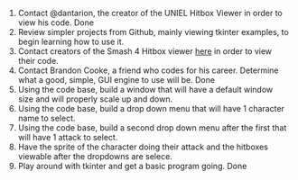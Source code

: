 1. Contact @dantarion, the creator of the UNIEL Hitbox Viewer in order to view his code. Done
2. Review simpler projects from Github, mainly viewing tkinter examples, to begin learning how to use it.
3. Contact creators of the Smash 4 Hitbox viewer [here](https://struz.github.io/smash-move-viewer/#/v1) in order to view their code.
4. Contact Brandon Cooke, a friend who codes for his career. Determine what a good, simple, GUI engine to use will be. Done
5. Using the code base, build a window that will have a default window size and will properly scale up and down.
6. Using the code base, build a drop down menu that will have 1 character name to select.
7. Using the code base, build a second drop down menu after the first that will have 1 attack to select.
8. Have the sprite of the character doing their attack and the hitboxes viewable after the dropdowns are selece.
9. Play around with tkinter and get a basic program going. Done
